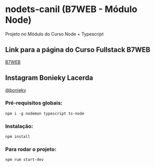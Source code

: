# nodets-canil (B7WEB - Módulo Node)
   Projeto no Módulo do Curso Node + Typescript

## Link para a página do Curso Fullstack B7WEB
[B7WEB](https://b7web.com.br/fullstack/?ref=I24108426I&gclid=EAIaIQobChMI9-X0vcTg-AIVb09IAB2MiAAwEAAYASAAEgJDBPD_BwE)

## Instagram Bonieky Lacerda 
[@bonieky](https://www.instagram.com/bonieky/)

### Pré-requisitos globais:
   `npm i -g nodemon typescript ts-node`

### Instalação:
   `npm install`

### Para rodar o projeto:
   `npm rum start-dev`